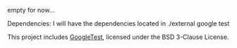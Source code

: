 empty for now...


Dependencies:
I will have the dependencies located in ./external
google test

This project includes [GoogleTest](https://github.com/google/googletest), licensed under the BSD 3-Clause License.